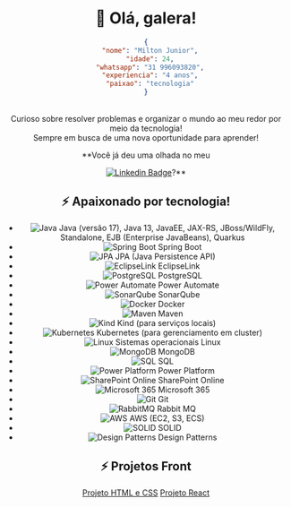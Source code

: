 

<h1 align="center"> 👋 Olá, galera!</h1>

<div style="text-align: center;">
  
```json
{
  "nome": "Milton Junior",
  "idade": 24,
  "whatsapp": "31 996093820",
  "experiencia": "4 anos",
  "paixao": "tecnologia"
}
```
<br>
Curioso sobre resolver problemas e organizar o mundo ao meu redor por meio da tecnologia! <br>Sempre em busca de uma nova oportunidade para aprender!<br>

**Você já deu uma olhada no meu 

 [![Linkedin Badge](https://img.shields.io/badge/-LinkedIn-blue?style=flat-square&logo=Linkedin&logoColor=white&link=https://www.linkedin.com/in/cabralmiltonjunior/)](https://www.linkedin.com/in/cabralmiltonjunior/)?** 



<h2 align="center"> ⚡ Apaixonado por tecnologia!</h2>


- ![Java](https://img.icons8.com/color/48/000000/java-coffee-cup-logo.png) Java (versão 17), Java 13, JavaEE, JAX-RS, JBoss/WildFly, Standalone, EJB (Enterprise JavaBeans), Quarkus
- ![Spring Boot](https://img.icons8.com/color/48/000000/spring-logo.png) Spring Boot
- ![JPA](https://img.icons8.com/color/48/000000/database-restore.png) JPA (Java Persistence API)
- ![EclipseLink](https://img.icons8.com/officel/48/000000/eclipse.png) EclipseLink
- ![PostgreSQL](https://img.icons8.com/color/48/000000/postgreesql.png) PostgreSQL
- ![Power Automate](https://img.icons8.com/color/48/000000/flow.png) Power Automate
- ![SonarQube](https://img.icons8.com/color/48/000000/sonar.png) SonarQube
- ![Docker](https://img.icons8.com/color/48/000000/docker.png) Docker
- ![Maven](https://img.icons8.com/color/48/000000/maven.png) Maven
- ![Kind](https://img.icons8.com/color/48/000000/cloud.png) Kind (para serviços locais)
- ![Kubernetes](https://img.icons8.com/color/48/000000/kubernetes.png) Kubernetes (para gerenciamento em cluster)
- ![Linux](https://img.icons8.com/color/48/000000/linux.png) Sistemas operacionais Linux
- ![MongoDB](https://img.icons8.com/color/48/000000/mongodb.png) MongoDB
- ![SQL](https://img.icons8.com/dusk/48/000000/sql.png) SQL
- ![Power Platform](https://img.icons8.com/color/48/000000/microsoft-power-platform.png) Power Platform
- ![SharePoint Online](https://img.icons8.com/color/48/000000/sharepoint.png) SharePoint Online
- ![Microsoft 365](https://img.icons8.com/color/48/000000/microsoft-365.png) Microsoft 365
- ![Git](https://img.icons8.com/color/48/000000/git.png) Git
- ![RabbitMQ](https://img.icons8.com/color/48/000000/rabbitmq.png) Rabbit MQ
- ![AWS](https://img.icons8.com/color/48/000000/amazon-web-services.png) AWS (EC2, S3, ECS)
- ![SOLID](https://img.icons8.com/color/48/000000/s.png) SOLID
- ![Design Patterns](https://img.icons8.com/color/48/000000/blueprint.png) Design Patterns




<h2 align="center"> ⚡ Projetos Front</h2>

[Projeto HTML e CSS](https://visionary-gecko-925eb3.netlify.app/)
[Projeto React](https://effervescent-malabi-e58d0c.netlify.app/)


<div align="center">

</div>




